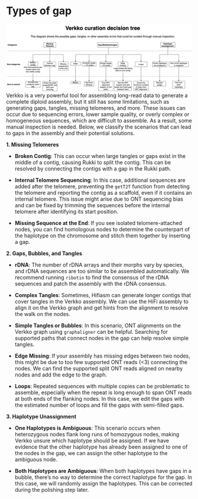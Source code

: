 # Types of gap


![gap_type](../../data/test_giraffe/fig/verkko_curation_decision_tree.png)
Verkko is a very powerful tool for assembling long-read data to generate a complete diploid assembly, but it still has some limitations, such as generating gaps, tangles, missing telomeres, and more. These issues can occur due to sequencing errors, lower sample quality, or overly complex or homogeneous sequences, which are difficult to assemble. As a result, some manual inspection is needed. Below, we classify the scenarios that can lead to gaps in the assembly and their potential solutions.

**1. Missing Telomeres**

- **Broken Contig**: This can occur when large tangles or gaps exist in the middle of a contig, causing Rukki to split the contig. This can be resolved by connecting the contigs with a gap in the Rukki path.
  
- **Internal Telomere Sequencing**: In this case, additional sequences are added after the telomere, preventing the `getT2T` function from detecting the telomere and reporting the contig as a scaffold, even if it contains an internal telomere. This issue might arise due to ONT sequencing bias and can be fixed by trimming the sequences before the internal telomere after identifying its start position.

- **Missing Sequence at the End**: If you see isolated telomere-attached nodes, you can find homologous nodes to determine the counterpart of the haplotype on the chromosome and stitch them together by inserting a gap.

**2. Gaps, Bubbles, and Tangles**

- **rDNA**: The number of rDNA arrays and their morphs vary by species, and rDNA sequences are too similar to be assembled automatically. We recommend running `ribotin` to find the consensus of the rDNA sequences and patch the assembly with the rDNA consensus.

- **Complex Tangles**: Sometimes, Hifiasm can generate longer contigs that cover tangles in the Verkko assembly. We can use the HiFi assembly to align it on the Verkko graph and get hints from the alignment to resolve the walk on the nodes.

- **Simple Tangles or Bubbles**: In this scenario, ONT alignments on the Verkko graph using `graphaligner` can be helpful. Searching for supported paths that connect nodes in the gap can help resolve simple tangles.

- **Edge Missing**: If your assembly has missing edges between two nodes, this might be due to too few supported ONT reads (<3) connecting the nodes. We can find the supported split ONT reads aligned on nearby nodes and add the edge to the graph.

- **Loops**: Repeated sequences with multiple copies can be problematic to assemble, especially when the repeat is long enough to span ONT reads at both ends of the flanking nodes. In this case, we edit the gaps with the estimated number of loops and fill the gaps with semi-filled gaps.

**3. Haplotype Unassignment**

- **One Haplotypes is Ambiguous**: This scenario occurs when heterozygous nodes flank long runs of homozygous nodes, making Verkko unsure which haplotype should be assigned. If we have evidence that the other haplotype has already been assigned to one of the nodes in the gap, we can assign the other haplotype to the ambiguous node.

- **Both Haplotypes are Ambiguous**: When both haplotypes have gaps in a bubble, there’s no way to determine the correct haplotype for the gap. In this case, we will randomly assign the haplotypes. This can be corrected during the polishing step later.
